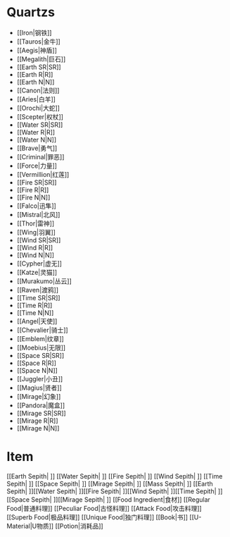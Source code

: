 # Quartzs
- [[Iron|钢铁]]
- [[Tauros|金牛]]
- [[Aegis|神盾]]
- [[Megalith|巨石]]
- [[Earth SR|SR]]
- [[Earth R|R]]
- [[Earth N|N]]
- [[Canon|法则]]
- [[Aries|白羊]]
- [[Orochi|大蛇]]
- [[Scepter|权杖]]
- [[Water SR|SR]]
- [[Water R|R]]
- [[Water N|N]]
- [[Brave|勇气]]
- [[Criminal|罪恶]]
- [[Force|力量]]
- [[Vermillion|红莲]]
- [[Fire SR|SR]]
- [[Fire R|R]]
- [[Fire N|N]]
- [[Falco|迅隼]]
- [[Mistral|北风]]
- [[Thor|雷神]]
- [[Wing|羽翼]]
- [[Wind SR|SR]]
- [[Wind R|R]]
- [[Wind N|N]]
- [[Cypher|虚无]]
- [[Katze|灵猫]]
- [[Murakumo|丛云]]
- [[Raven|渡鸦]]
- [[Time SR|SR]]
- [[Time R|R]]
- [[Time N|N]]
- [[Angel|天使]]
- [[Chevalier|骑士]]
- [[Emblem|纹章]]
- [[Moebius|无限]]
- [[Space SR|SR]]
- [[Space R|R]]
- [[Space N|N]]
- [[Juggler|小丑]]
- [[Magius|贤者]]
- [[Mirage|幻象]]
- [[Pandora|魔盒]]
- [[Mirage SR|SR]]
- [[Mirage R|R]]
- [[Mirage N|N]]

# Item
[[Earth Sepith| ]]
[[Water Sepith| ]]
[[Fire Sepith| ]]
[[Wind Sepith| ]]
[[Time Sepith| ]]
[[Space Sepith| ]]
[[Mirage Sepith| ]]
[[Mass Sepith| ]]
[[Earth Sepith| ]][[Water Sepith| ]][[Fire Sepith| ]][[Wind Sepith| ]][[Time Sepith| ]][[Space Sepith| ]][[Mirage Sepith| ]]
[[Food Ingredient|食材]]
[[Regular Food|普通料理]]
[[Peculiar Food|古怪料理]]
[[Attack Food|攻击料理]]
[[Superb Food|极品料理]]
[[Unique Food|独门料理]]
[[Book|书]]
[[U-Material|U物质]]
[[Potion|消耗品]]
